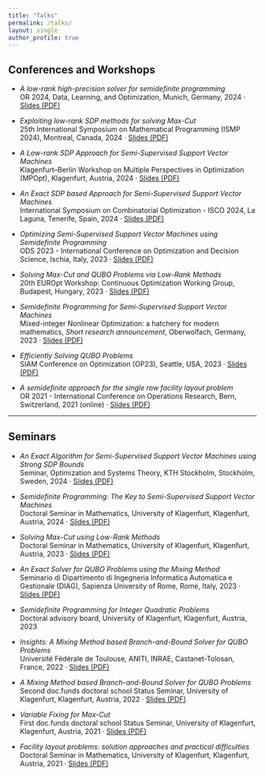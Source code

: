 ```yaml
---
title: "Talks"
permalink: /talks/
layout: single
author_profile: true
---
```


## Conferences and Workshops

- *A low-rank high-precision solver for semidefinite programming*  
  OR 2024, Data, Learning, and Optimization, Munich, Germany, 2024 · [Slides (PDF)](/assets/slides/or2024.pdf)

- *Exploiting low-rank SDP methods for solving Max-Cut*  
  25th International Symposium on Mathematical Programming (ISMP 2024), Montreal, Canada, 2024 · [Slides (PDF)](/assets/slides/ismp2024.pdf)
  
- *A Low-rank SDP Approach for Semi-Supervised Support Vector Machines*  
  Klagenfurt–Berlin Workshop on Multiple Perspectives in Optimization (MPOpt), Klagenfurt, Austria, 2024 · [Slides (PDF)](/assets/slides/klagenfurtBerlin2024.pdf)
  
- *An Exact SDP based Approach for Semi-Supervised Support Vector Machines*  
  International Symposium on Combinatorial Optimization - ISCO 2024, La Laguna, Tenerife, Spain, 2024 · [Slides (PDF)](/assets/slides/isco2024.pdf)
  
- *Optimizing Semi-Supervised Support Vector Machines using Semidefinite Programming*  
  ODS 2023 - International Conference on Optimization and Decision Science, Ischia, Italy, 2023 · [Slides (PDF)](/assets/slides/ods2023.pdf)
  
- *Solving Max-Cut and QUBO Problems via Low-Rank Methods*  
  20th EUROpt Workshop: Continuous Optimization Working Group, Budapest, Hungary, 2023 · [Slides (PDF)](/assets/slides/europt2023.pdf)
  
- *Semidefinite Programming for Semi-Supervised Support Vector Machines*  
  Mixed-integer Nonlinear Optimization: a hatchery for modern mathematics, *Short research announcement*, Oberwolfach, Germany, 2023 · [Slides (PDF)](/assets/slides/oberwolfach2023.pdf)
  
- *Efficiently Solving QUBO Problems*  
  SIAM Conference on Optimization (OP23), Seattle, USA, 2023 · [Slides (PDF)](/assets/slides/op2023.pdf)
  
- *A semidefinite approach for the single row facility layout problem*  
  OR 2021 - International Conference on Operations Research, Bern, Switzerland, 2021 (online) · [Slides (PDF)](/assets/slides/or2021.pdf)
  
---

## Seminars

- *An Exact Algorithm for Semi-Supervised Support Vector Machines using Strong SDP Bounds*  
  Seminar, Optimization and Systems Theory, KTH Stockholm, Stockholm, Sweden, 2024 · [Slides (PDF)](/assets/slides/kth2024.pdf)
  
- *Semidefinite Programming: The Key to Semi-Supervised Support Vector Machines*  
  Doctoral Seminar in Mathematics, University of Klagenfurt, Klagenfurt, Austria, 2024 · [Slides (PDF)](/assets/slides/klagenfurt2024.pdf)
  
- *Solving Max-Cut using Low-Rank Methods*  
  Doctoral Seminar in Mathematics, University of Klagenfurt, Klagenfurt, Austria, 2023 · [Slides (PDF)](/assets/slides/klagenfurt2023.pdf)
  
- *An Exact Solver for QUBO Problems using the Mixing Method*  
  Seminario di Dipartimento di Ingegneria Informatica Automatica e Gestionale (DIAG), Sapienza University of Rome, Rome, Italy, 2023 · [Slides (PDF)](/assets/slides/diag2023.pdf)
  
- *Semidefinite Programming for Integer Quadratic Problems*  
  Doctoral advisory board, University of Klagenfurt, Klagenfurt, Austria, 2023

- *Insights: A Mixing Method based Branch-and-Bound Solver for QUBO Problems*  
  Université Fédérale de Toulouse, ANITI, INRAE, Castanet-Tolosan, France, 2022 · [Slides (PDF)](/assets/slides/toulouse2022.pdf)

- *A Mixing Method based Branch-and-Bound Solver for QUBO Problems*  
  Second doc.funds doctoral school Status Seminar, University of Klagenfurt, Klagenfurt, Austria, 2022 · [Slides (PDF)](/assets/slides/status2022.pdf)
  
- *Variable Fixing for Max-Cut*  
  First doc.funds doctoral school Status Seminar, University of Klagenfurt, Klagenfurt, Austria, 2021 · [Slides (PDF)](/assets/slides/status2021.pdf)
  
- *Facility layout problems: solution approaches and practical difficulties*  
  Doctoral Seminar in Mathematics, University of Klagenfurt, Klagenfurt, Austria, 2021 · [Slides (PDF)](/assets/slides/klagenfurt2021.pdf)
